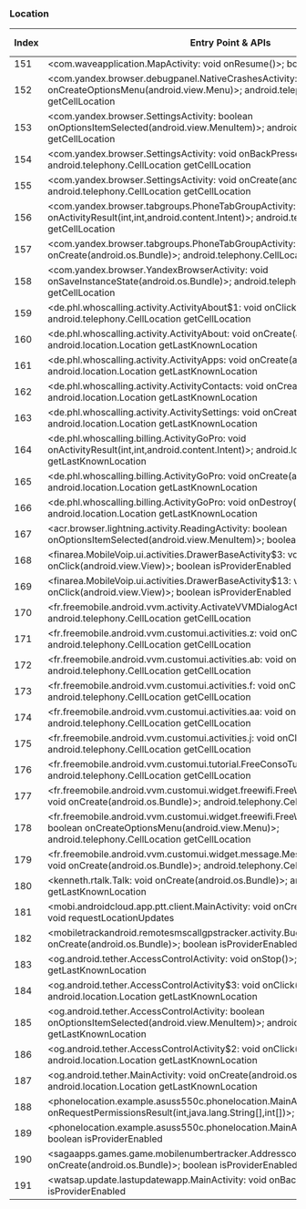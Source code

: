 ### Location
| Index | Entry Point & APIs | Screen shot | Resource id | Label |
| ------------- | ------------- | ------------- |-------------|-------------|
| 151 | <com.waveapplication.MapActivity: void onResume()>; boolean isProviderEnabled | ![](D:\COSMOS\output\py\Play_win8\Communication\com.waveapplication\com.waveapplication.MapActivity.png) |  | |
| 152 | <com.yandex.browser.debugpanel.NativeCrashesActivity: boolean onCreateOptionsMenu(android.view.Menu)>; android.telephony.CellLocation getCellLocation | ![](D:\COSMOS\output\py\Play_win8\Communication\com.yandex.browser\com.yandex.browser.debugpanel.NativeCrashesActivity.png) |  | |
| 153 | <com.yandex.browser.SettingsActivity: boolean onOptionsItemSelected(android.view.MenuItem)>; android.telephony.CellLocation getCellLocation | ![](D:\COSMOS\output\py\Play_win8\Communication\com.yandex.browser\com.yandex.browser.SettingsActivity.png) |  | |
| 154 | <com.yandex.browser.SettingsActivity: void onBackPressed()>; android.telephony.CellLocation getCellLocation | ![](D:\COSMOS\output\py\Play_win8\Communication\com.yandex.browser\com.yandex.browser.SettingsActivity.png) |  | |
| 155 | <com.yandex.browser.SettingsActivity: void onCreate(android.os.Bundle)>; android.telephony.CellLocation getCellLocation | ![](D:\COSMOS\output\py\Play_win8\Communication\com.yandex.browser\com.yandex.browser.SettingsActivity.png) |  | |
| 156 | <com.yandex.browser.tabgroups.PhoneTabGroupActivity: void onActivityResult(int,int,android.content.Intent)>; android.telephony.CellLocation getCellLocation | ![](D:\COSMOS\output\py\Play_win8\Communication\com.yandex.browser\com.yandex.browser.tabgroups.PhoneTabGroupActivity.png) |  | |
| 157 | <com.yandex.browser.tabgroups.PhoneTabGroupActivity: void onCreate(android.os.Bundle)>; android.telephony.CellLocation getCellLocation | ![](D:\COSMOS\output\py\Play_win8\Communication\com.yandex.browser\com.yandex.browser.tabgroups.PhoneTabGroupActivity.png) |  | |
| 158 | <com.yandex.browser.YandexBrowserActivity: void onSaveInstanceState(android.os.Bundle)>; android.telephony.CellLocation getCellLocation | ![](D:\COSMOS\output\py\Play_win8\Communication\com.yandex.browser\com.yandex.browser.YandexBrowserActivity.png) |  | |
| 159 | <de.phl.whoscalling.activity.ActivityAbout$1: void onClick(android.view.View)>; android.telephony.CellLocation getCellLocation | ![](D:\COSMOS\output\py\Play_win8\Communication\de.phl.whoscalling\de.phl.whoscalling.activity.ActivityAbout.png) |  | |
| 160 | <de.phl.whoscalling.activity.ActivityAbout: void onCreate(android.os.Bundle)>; android.location.Location getLastKnownLocation | ![](D:\COSMOS\output\py\Play_win8\Communication\de.phl.whoscalling\de.phl.whoscalling.activity.ActivityAbout.png) |  | |
| 161 | <de.phl.whoscalling.activity.ActivityApps: void onCreate(android.os.Bundle)>; android.location.Location getLastKnownLocation | ![](D:\COSMOS\output\py\Play_win8\Communication\de.phl.whoscalling\de.phl.whoscalling.activity.ActivityApps.png) |  | |
| 162 | <de.phl.whoscalling.activity.ActivityContacts: void onCreate(android.os.Bundle)>; android.location.Location getLastKnownLocation | ![](D:\COSMOS\output\py\Play_win8\Communication\de.phl.whoscalling\de.phl.whoscalling.activity.ActivityContacts.png) |  | |
| 163 | <de.phl.whoscalling.activity.ActivitySettings: void onCreate(android.os.Bundle)>; android.location.Location getLastKnownLocation | ![](D:\COSMOS\output\py\Play_win8\Communication\de.phl.whoscalling\de.phl.whoscalling.activity.ActivitySettings.png) |  | |
| 164 | <de.phl.whoscalling.billing.ActivityGoPro: void onActivityResult(int,int,android.content.Intent)>; android.location.Location getLastKnownLocation | ![](D:\COSMOS\output\py\Play_win8\Communication\de.phl.whoscalling\de.phl.whoscalling.billing.ActivityGoPro.png) |  | |
| 165 | <de.phl.whoscalling.billing.ActivityGoPro: void onCreate(android.os.Bundle)>; android.location.Location getLastKnownLocation | ![](D:\COSMOS\output\py\Play_win8\Communication\de.phl.whoscalling\de.phl.whoscalling.billing.ActivityGoPro.png) |  | |
| 166 | <de.phl.whoscalling.billing.ActivityGoPro: void onDestroy()>; android.location.Location getLastKnownLocation | ![](D:\COSMOS\output\py\Play_win8\Communication\de.phl.whoscalling\de.phl.whoscalling.billing.ActivityGoPro.png) |  | |
| 167 | <acr.browser.lightning.activity.ReadingActivity: boolean onOptionsItemSelected(android.view.MenuItem)>; boolean isProviderEnabled | ![](D:\COSMOS\output\py\Play_win8\Communication\net.rocket.browser\acr.browser.lightning.activity.ReadingActivity.png) |  | |
| 168 | <finarea.MobileVoip.ui.activities.DrawerBaseActivity$3: void onClick(android.view.View)>; boolean isProviderEnabled | ![](D:\COSMOS\output\py\Play_win8\Communication\finarea.MobileVoip\finarea.MobileVoip.ui.activities.DrawerBaseActivity.png) |  | |
| 169 | <finarea.MobileVoip.ui.activities.DrawerBaseActivity$13: void onClick(android.view.View)>; boolean isProviderEnabled | ![](D:\COSMOS\output\py\Play_win8\Communication\finarea.MobileVoip\finarea.MobileVoip.ui.activities.DrawerBaseActivity.png) |  | |
| 170 | <fr.freemobile.android.vvm.activity.ActivateVVMDialogActivity: void onStart()>; android.telephony.CellLocation getCellLocation | ![](D:\COSMOS\output\py\Play_win8\Communication\fr.freemobile.android.vvm\fr.freemobile.android.vvm.activity.ActivateVVMDialogActivity.png) |  | |
| 171 | <fr.freemobile.android.vvm.customui.activities.z: void onClick(android.view.View)>; android.telephony.CellLocation getCellLocation | ![](D:\COSMOS\output\py\Play_win8\Communication\fr.freemobile.android.vvm\fr.freemobile.android.vvm.customui.activities.CustomUiPlayerActivity.png) |  | |
| 172 | <fr.freemobile.android.vvm.customui.activities.ab: void onClick(android.view.View)>; android.telephony.CellLocation getCellLocation | ![](D:\COSMOS\output\py\Play_win8\Communication\fr.freemobile.android.vvm\fr.freemobile.android.vvm.customui.activities.CustomUiPlayerActivity.png) |  | |
| 173 | <fr.freemobile.android.vvm.customui.activities.f: void onClick(android.view.View)>; android.telephony.CellLocation getCellLocation | ![](D:\COSMOS\output\py\Play_win8\Communication\fr.freemobile.android.vvm\fr.freemobile.android.vvm.customui.activities.CustomUiPlayerActivity.png) |  | |
| 174 | <fr.freemobile.android.vvm.customui.activities.aa: void onClick(android.view.View)>; android.telephony.CellLocation getCellLocation | ![](D:\COSMOS\output\py\Play_win8\Communication\fr.freemobile.android.vvm\fr.freemobile.android.vvm.customui.activities.CustomUiPlayerActivity.png) |  | |
| 175 | <fr.freemobile.android.vvm.customui.activities.j: void onClick(android.view.View)>; android.telephony.CellLocation getCellLocation | ![](D:\COSMOS\output\py\Play_win8\Communication\fr.freemobile.android.vvm\fr.freemobile.android.vvm.customui.activities.CustomUiPlayerActivity.png) |  | |
| 176 | <fr.freemobile.android.vvm.customui.tutorial.FreeConsoTutoActivity: void onStart()>; android.telephony.CellLocation getCellLocation | ![](D:\COSMOS\output\py\Play_win8\Communication\fr.freemobile.android.vvm\fr.freemobile.android.vvm.customui.tutorial.FreeConsoTutoActivity.png) |  | |
| 177 | <fr.freemobile.android.vvm.customui.widget.freewifi.FreeWifiAppWidgetConfigure: void onCreate(android.os.Bundle)>; android.telephony.CellLocation getCellLocation | ![](D:\COSMOS\output\py\Play_win8\Communication\fr.freemobile.android.vvm\fr.freemobile.android.vvm.customui.widget.freewifi.FreeWifiAppWidgetConfigure.png) |  | |
| 178 | <fr.freemobile.android.vvm.customui.widget.freewifi.FreeWifiAppWidgetConfigure: boolean onCreateOptionsMenu(android.view.Menu)>; android.telephony.CellLocation getCellLocation | ![](D:\COSMOS\output\py\Play_win8\Communication\fr.freemobile.android.vvm\fr.freemobile.android.vvm.customui.widget.freewifi.FreeWifiAppWidgetConfigure.png) |  | |
| 179 | <fr.freemobile.android.vvm.customui.widget.message.MessageAppWidgetConfigure: void onCreate(android.os.Bundle)>; android.telephony.CellLocation getCellLocation | ![](D:\COSMOS\output\py\Play_win8\Communication\fr.freemobile.android.vvm\fr.freemobile.android.vvm.customui.widget.message.MessageAppWidgetConfigure.png) |  | |
| 180 | <kenneth.rtalk.Talk: void onCreate(android.os.Bundle)>; android.location.Location getLastKnownLocation | ![](D:\COSMOS\output\py\Play_win8\Communication\kenneth.rtalk\kenneth.rtalk.Talk.png) |  | |
| 181 | <mobi.androidcloud.app.ptt.client.MainActivity: void onCreate(android.os.Bundle)>; void requestLocationUpdates | ![](D:\COSMOS\output\py\Play_win8\Communication\mobi.androidcloud.app.ptt.client\mobi.androidcloud.app.ptt.client.MainActivity.png) |  | |
| 182 | <mobiletrackandroid.remotesmscallgpstracker.activity.BugActivity: void onCreate(android.os.Bundle)>; boolean isProviderEnabled | ![](D:\COSMOS\output\py\Play_win8\Communication\mobiletrackandroid.remotesmscallgpstracker\mobiletrackandroid.remotesmscallgpstracker.activity.BugActivity.png) |  | |
| 183 | <og.android.tether.AccessControlActivity: void onStop()>; android.location.Location getLastKnownLocation | ![](D:\COSMOS\output\py\Play_win8\Communication\og.android.tether\og.android.tether.AccessControlActivity.png) |  | |
| 184 | <og.android.tether.AccessControlActivity$3: void onClick(android.view.View)>; android.location.Location getLastKnownLocation | ![](D:\COSMOS\output\py\Play_win8\Communication\og.android.tether\og.android.tether.AccessControlActivity.png) |  | |
| 185 | <og.android.tether.AccessControlActivity: boolean onOptionsItemSelected(android.view.MenuItem)>; android.location.Location getLastKnownLocation | ![](D:\COSMOS\output\py\Play_win8\Communication\og.android.tether\og.android.tether.AccessControlActivity.png) |  | |
| 186 | <og.android.tether.AccessControlActivity$2: void onClick(android.view.View)>; android.location.Location getLastKnownLocation | ![](D:\COSMOS\output\py\Play_win8\Communication\og.android.tether\og.android.tether.AccessControlActivity.png) |  | |
| 187 | <og.android.tether.MainActivity: void onCreate(android.os.Bundle)>; android.location.Location getLastKnownLocation | ![](D:\COSMOS\output\py\Play_win8\Communication\og.android.tether\og.android.tether.MainActivity.png) |  | |
| 188 | <phonelocation.example.asuss550c.phonelocation.MainActivity: void onRequestPermissionsResult(int,java.lang.String[],int[])>; boolean isProviderEnabled | ![](D:\COSMOS\output\py\Play_win8\Communication\phonelocation.example.asuss550c.phonelocationphone\phonelocation.example.asuss550c.phonelocation.MainActivity.png) |  | |
| 189 | <phonelocation.example.asuss550c.phonelocation.MainActivity: void onResume()>; boolean isProviderEnabled | ![](D:\COSMOS\output\py\Play_win8\Communication\phonelocation.example.asuss550c.phonelocationphone\phonelocation.example.asuss550c.phonelocation.MainActivity.png) |  | |
| 190 | <sagaapps.games.game.mobilenumbertracker.AddresscodeLocation: void onCreate(android.os.Bundle)>; boolean isProviderEnabled | ![](D:\COSMOS\output\py\Play_win8\Communication\sagaapps.games.game.mobilenumbertracker\sagaapps.games.game.mobilenumbertracker.AddresscodeLocation.png) |  | |
| 191 | <watsap.update.lastupdatewapp.MainActivity: void onBackPressed()>; boolean isProviderEnabled | ![](D:\COSMOS\output\py\Play_win8\Communication\watsap.update.lastupdatewapp\watsap.update.lastupdatewapp.MainActivity.png) |  | |

